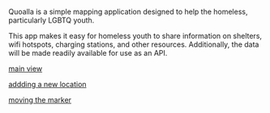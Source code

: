 Quoalla is a simple mapping application designed to help the homeless, particularly LGBTQ youth.

This app makes it easy for homeless youth to share information on shelters, wifi hotspots, charging stations, and other resources. Additionally, the data will be made readily available for use as an API.

[main view](https://github.com/robdevbot/quoalla/blob/master/screenshots/main.png)

[addding a new location](https://github.com/robdevbot/quoalla/blob/master/screenshots/addnew.png)

[moving the marker](https://github.com/robdevbot/quoalla/blob/master/screenshots/marker.png)
